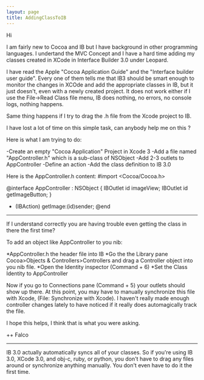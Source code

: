 ```yaml
---
layout: page
title: AddingClassToIB
---
```


Hi

I am fairly new to Cocoa and IB but I have background in other programming languages. I undertand the MVC Concept and I have a hard time adding my classes created in XCode in Interface Builder 3.0 under Leopard.


I have read the Apple "Cocoa Application Guide" and the "Interface builder user guide". Every one of them tells me that IB3 should be smart enough to monitor the changes in XCOde and add the appropriate classes in IB, but it just doesn't, even with a newly created project. It does not work either if I use the File->Read Class file menu, IB does nothing, no errors, no console logs, nothing happens.

Same thing happens if I try to drag the .h file from the Xcode project to IB.

I have lost a lot of time on this simple task, can anybody help me on this ?

Here is what I am trying to do:

-Create an empty "Cocoa Application" Project in Xcode 3
-Add a file named "AppController.h" which is a sub-class of NSObject
-Add 2-3 outlets to AppController
-Define an action
-Add the class definition to IB 3.0

Here is the AppController.h content:
#import <Cocoa/Cocoa.h>


@interface AppController : NSObject {
    IBOutlet id imageView;
IBOutlet id getImageButton;
}
- (IBAction) getImage:(id)sender;
@end

----

If I understand correctly you are having trouble even getting the class in there the first time? 


 To add an object like AppController to you nib:


*AppController.h the header file into IB
*Go the the Library pane Cocoa>Objects & Controllers>Controllers and drag a Controller object into you nib file.
*Open the Identity inspector (Command + 6)
*Set the Class Identity to AppController


Now if you go to Connections pane (Command + 5) your outlets should show up there. At this point, you may have to manually synchronize this file with Xcode, (File: Synchronize with Xcode). I haven't really made enough controller changes lately to have noticed if it really does automagically track the file. 

I hope this helps, I think that is what you were asking.

++ Falco

----

IB 3.0 actually automatically syncs all of your classes. So if you're using IB 3.0, XCode 3.0, and obj-c, ruby, or python, you don't have to drag any files around or synchronize anything manually. You don't even have to do it the first time.


